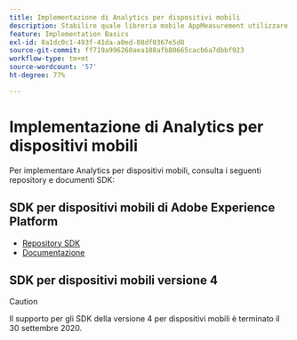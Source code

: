```yaml
---
title: Implementazione di Analytics per dispositivi mobili
description: Stabilire quale libreria mobile AppMeasurement utilizzare.
feature: Implementation Basics
exl-id: 8a1dc0c1-493f-41da-a0ed-08df0367e5d8
source-git-commit: ff719a996260aea108afb80665cacb6a7dbbf923
workflow-type: tm+mt
source-wordcount: '57'
ht-degree: 77%

---
```


# Implementazione di Analytics per dispositivi mobili

Per implementare Analytics per dispositivi mobili, consulta i seguenti repository e documenti SDK:

## SDK per dispositivi mobili di Adobe Experience Platform

* [Repository SDK](https://github.com/Adobe-Marketing-Cloud/aep-sdks-documentation)
* [Documentazione](https://aep-sdks.gitbook.io/docs/)

## SDK per dispositivi mobili versione 4

>[!CAUTION]
>
>Il supporto per gli SDK della versione 4 per dispositivi mobili è terminato il 30 settembre 2020.

